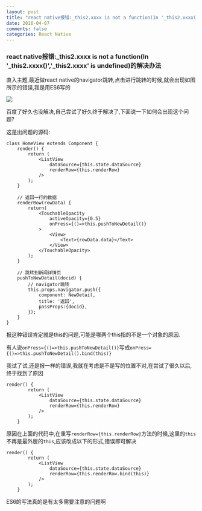 ```yaml
---
layout: post
title: "react native报错:_this2.xxxx is not a function(In '_this2.xxxx()','_this2.xxxx' is undefined)的解决办法"
date: 2016-04-07
comments: false
categories: React Native
---
```


### react native报错:_this2.xxxx is not a function(In '_this2.xxxx()','_this2.xxxx' is undefined)的解决办法

直入主题,最近做react native的navigator跳转,点击进行跳转的时候,就会出现如图所示的错误,我是用ES6写的

![](https://dn-zhunjiee.qbox.me/Snip20160921_1.png)

百度了好久也没解决,自己尝试了好久终于解决了,下面说一下如何会出现这个问题?

这是出问题的源码:

```
class HomeView extends Component {
    render() {
        return (
            <ListView
                dataSource={this.state.dataSource}
                renderRow={this.renderRow}
            />
        );
    }

    // 返回一行的数据
    renderRow(rowData) {
        return(
            <TouchableOpacity
                activeOpacity={0.5}
                onPress={()=>this.pushToNewDetail()}
            >
                <View>
					<Text>{rowData.data}</Text>
                </View>
            </TouchableOpacity>
        );
    }

    // 跳转到新闻详情页
    pushToNewDetail(docid) {
        // navigator跳转
        this.props.navigator.push({
            component: NewDetail,
            title: '返回',
            passProps:{docid},
        });
    }
}

```

报这种错误肯定就是this的问题,可能是哪两个this指的不是一个对象的原因.


有人说`onPress={()=>this.pushToNewDetail()}`写成`onPress={()=>this.pushToNewDetail().bind(this)}`

我试了试,还是报一样的错误,我就在考虑是不是写的位置不对,在尝试了很久以后,终于找到了原因

```
render() {
        return (
            <ListView
                dataSource={this.state.dataSource}
                renderRow={this.renderRow}
            />
        );
    }
```

原因在上面的代码中,在重写`renderRow={this.renderRow}`方法的时候,这里的`this`不再是最外层的`this`,应该改成以下的形式,错误即可解决


```
render() {
        return (
            <ListView
                dataSource={this.state.dataSource}
                renderRow={this.renderRow.bind(this)}
            />
        );
    }
```

ES6的写法真的是有太多需要注意的问题啊